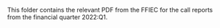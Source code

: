 This folder contains the relevant PDF from the FFIEC for the call reports from the financial quarter 2022:Q1.
